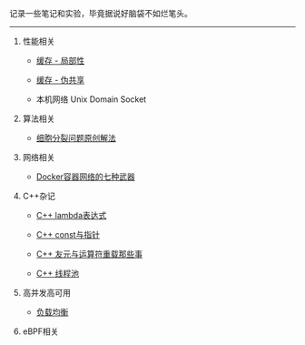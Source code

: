 记录一些笔记和实验，毕竟据说好脑袋不如烂笔头。

---

1. 性能相关
   
   - [缓存 - 局部性](./Performance/Locality_of_reference.md)
   
   - [缓存 - 伪共享](./Performance/False_sharing.md)
      
   - 本机网络 Unix Domain Socket
   

2. 算法相关
   
   - [细胞分裂问题原创解法](./Algorithm/Cells_count.md)


3. 网络相关
   
   - [Docker容器网络的七种武器](./Network/Docker_Network.md)


4. C++杂记

   - [C++ lambda表达式](./Cpp/Cpp_Lambda.md)
   
   - [C++ const与指针](./Cpp/Cpp_Const_Pointer.md)
   
   - [C++ 友元与运算符重载那些事](./Cpp/Cpp_Friend_Operator.md)

   - [C++ 线程池](./Cpp/Cpp_ThreadPool.md)
   

5. 高并发高可用

   - [负载均衡](./Cpp/Cpp_Load_Balance.md)


6. eBPF相关
